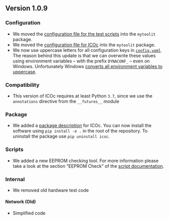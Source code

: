 ## Version 1.0.9

### Configuration

- We moved the [configuration file for the test scripts][config 7035ff18] into the `mytoolit` package.
- We moved the [configuration file for ICOc](https://github.com/MyTooliT/ICOc/blob/7035ff18/mytoolit/old/configKeys.xml) into the `mytoolit` package.
- We now use uppercase letters for all configuration keys in [`config.yaml`][config 7035ff18]. The reason behind this update is that we can overwrite these values using environment variables – with the prefix `DYNACONF_` – even on Windows. Unfortunately Windows [converts all environment variables to uppercase](https://www.dynaconf.com/configuration).

[config 7035ff18]: https://github.com/MyTooliT/ICOc/blob/7035ff18/mytoolit/config/config.yaml

### Compatibility

- This version of ICOc requires at least Python `3.7`, since we use the `annotations` directive from the `__futures__` module

### Package

- We added a [package description](https://github.com/MyTooliT/ICOc/blob/7035ff18/setup.py) for ICOc. You can now install the software using `pip install -e .` in the root of the repository. To uninstall the package use `pip uninstall icoc`.

### Scripts

- We added a new EEPROM checking tool. For more information please take a look at the section “EEPROM Check” of the [script documentation](https://github.com/MyTooliT/ICOc/blob/7035ff18/Documentation/Scripts.md).

### Internal

- We removed old hardware test code

#### Network (Old)

- Simplified code
